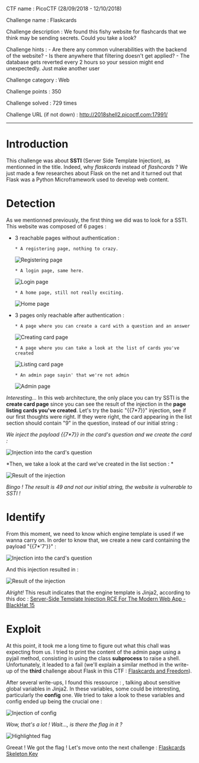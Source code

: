 CTF name : PicoCTF (28/09/2018 - 12/10/2018)

Challenge name : Flaskcards

Challenge description : We found this fishy website for flashcards that we think may be sending secrets. Could you take a look?

Challenge hints : - Are there any common vulnerabilities with the backend of the website?
                  - Is there anywhere that filtering doesn't get applied?
                  - The database gets reverted every 2 hours so your session might end unexpectedly. Just make another user
                  
Challenge category : Web

Challenge points : 350

Challenge solved : 729 times

Challenge URL (if not down) : http://2018shell2.picoctf.com:17991/

------

# Introduction

This challenge was about __SSTI__ (Server Side Template Injection), as mentionned in the title. Indeed, why *flaskcards* instead of *flashcards* ? We just made a few researches about Flask on the net and it turned out that Flask was a Python Microframework used to develop web content.

# Detection

As we mentionned previously, the first thing we did was to look for a SSTI. This website was composed of 6 pages : 
* 3 reachable pages without authentication : 

  `* A registering page, nothing to crazy.`
  
  ![Registering page](https://raw.githubusercontent.com/username/projectname/branch/path/to/img.png)

  `* A login page, same here.`
  
  ![Login page](https://raw.githubusercontent.com/username/projectname/branch/path/to/img.png)

  `* A home page, still not really exciting.`
  
  ![Home page](https://raw.githubusercontent.com/username/projectname/branch/path/to/img.png)
  
* 3 pages only reachable after authentication :

  `* A page where you can create a card with a question and an answer`
  
  ![Creating card page](https://raw.githubusercontent.com/username/projectname/branch/path/to/img.png)

  `* A page where you can take a look at the list of cards you've created`
  
  ![Listing card page](https://raw.githubusercontent.com/username/projectname/branch/path/to/img.png)

  `* An admin page sayin' that we're not admin`
  
  ![Admin page](https://raw.githubusercontent.com/username/projectname/branch/path/to/img.png)

*Interesting...* In this web architecture, the only place you can try SSTI is the __create card page__ since you can see the result of the injection in the __page listing cards you've created__. Let's try the basic "{{7\*7}}" injection, see if our first thoughts were right. If they were right, the card appearing in the list section should contain "9" in the question, instead of our initial string : 

*We inject the payload {{7\*7}} in the card's question and we create the card :*

![Injection into the card's question](https://raw.githubusercontent.com/username/projectname/branch/path/to/img.png)


*Then, we take a look at the card we've created in the list section : *

![Result of the injection](https://raw.githubusercontent.com/username/projectname/branch/path/to/img.png)

*Bingo ! The result is 49 and not our initial string, the website is vulnerable to SSTI !*

# Identify

From this moment, we need to know which engine template is used if we wanna carry on. In order to know that, we create a new card containing the payload "{{7\*'7'}}" : 

![Injection into the card's question](https://raw.githubusercontent.com/username/projectname/branch/path/to/img.png)

And this injection resulted in : 

![Result of the injection](https://raw.githubusercontent.com/username/projectname/branch/path/to/img.png)

*Alright!* This result indicates that the engine template is Jinja2, according to this doc : [ Server-Side Template Injection RCE For The Modern Web App - BlackHat 15](http://repository.root-me.org/Exploitation%20-%20Web/EN%20-%20Server-Side%20Template%20Injection%20RCE%20For%20The%20Modern%20Web%20App%20-%20BlackHat%2015.pdf)

# Exploit

At this point, it took me a long time to figure out what this chall was expecting from us. I tried to print the content of the admin page using a pyjail method, consisting in using the class __subprocess__ to raise a shell. Unfortunately, it leaded to a fail (we'll explain a similar method in the write-up of the __third__ challenge about Flask in this CTF : [Flaskcards and Freedom](url)).

After several write-ups, I found this ressource : [](https://pequalsnp-team.github.io/cheatsheet/flask-jinja2-ssti), talking about sensitive global variables in Jinja2. In these variables, some could be interesting, particularly the __config__ one. We tried to take a look to these variables and config ended up being the crucial one :

![Injection of config](url)

*Wow, that's a lot ! Wait..., is there the flag in it ?*

![Highlighted flag](url)

Greeat ! We got the flag ! Let's move onto the next challenge : [Flaskcards Skeleton Key](url)

